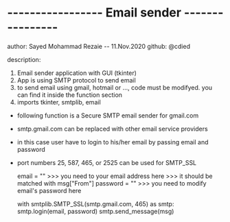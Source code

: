 # -----------------  Email sender  ---------------- #
author: Sayed Mohammad Rezaie -- 11.Nov.2020
github: @cdied



description:
1. Email sender application with GUI (tkinter)
2. App is using SMTP protocol to send email
3. to send email using gmail, hotmail or ..., code must be modifyed. you can find it inside the function section
4. imports tkinter, smtplib, email



* following function is a Secure SMTP email sender for gmail.com
* smtp.gmail.com can be replaced with other email service providers
* in this case user have to login to his/her email by passing email and password
* port numbers 25, 587, 465, or 2525 can be used for SMTP_SSL

     email = "" >>> you need to your email address here >>> it should be matched with msg["From"]
     password = "" >>> you need to modify email's password here
    
     with smtplib.SMTP_SSL(smtp.gmail.com, 465) as smtp:
        smtp.login(email, password)
        smtp.send_message(msg)
    

